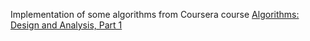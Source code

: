 Implementation of some algorithms from Coursera course [Algorithms: Design and Analysis, Part 1](https://www.coursera.org/course/algo)